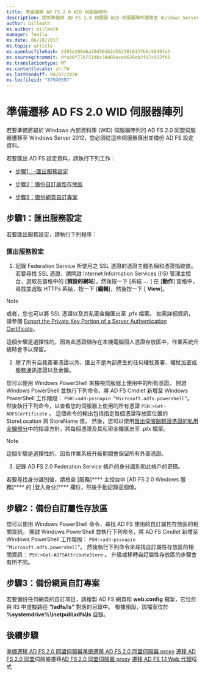 ```yaml
---
title: 準備遷移 AD FS 2.0 WID 伺服器陣列
description: 提供準備將 AD FS 2.0 伺服器 WID 伺服器陣列遷移至 Windows Server 2012 的相關資訊。
author: billmath
ms.author: billmath
manager: femila
ms.date: 06/28/2017
ms.topic: article
ms.openlocfilehash: 2393e289e6a20d30db2d5523810437b6c5049fe5
ms.sourcegitcommit: dfa48f77b751dbc34409aced628eb2f17c912f08
ms.translationtype: MT
ms.contentlocale: zh-TW
ms.lasthandoff: 08/07/2020
ms.locfileid: "87940597"
---
```

# <a name="prepare-to-migrate-an-ad-fs-20-wid-farm"></a>準備遷移 AD FS 2.0 WID 伺服器陣列
 若要準備將屬於 Windows 內部資料庫 (WID) 伺服器陣列的 AD FS 2.0 同盟伺服器遷移至 Windows Server 2012，您必須從這些伺服器匯出並備份 AD FS 設定資料。

 若要匯出 AD FS 設定資料，請執行下列工作：

-   [步驟1：-匯出服務設定](#step-1-export-service-settings)

-   [步驟2：備份自訂屬性存放區](#step-2-back-up-custom-attribute-stores)

-   [步驟3：備份網頁自訂專案](#step-3-back-up-webpage-customizations)

## <a name="step-1-export-service-settings"></a>步驟1：匯出服務設定
 若要匯出服務設定，請執行下列程序：

### <a name="to-export-service-settings"></a>匯出服務設定

1.  記錄 Federation Service 所使用之 SSL 憑證的憑證主體名稱和憑證指紋值。 若要尋找 SSL 憑證，請開啟 Internet Information Services (IIS) 管理主控台，選取左窗格中的 [**預設的網站**]，然後按一下 [系結 **...** ] 在 [**動作**] 窗格中，尋找並選取 HTTPs 系結，按一下 [**編輯**]，然後按一下 [ **View**]。

> [!NOTE]
>  或者，您也可以將 SSL 憑證以及其私密金鑰匯出至 .pfx 檔案。 如需詳細資訊，請參閱 [Export the Private Key Portion of a Server Authentication Certificate](Export-the-Private-Key-Portion-of-a-Server-Authentication-Certificate.md)。
>
>  這個步驟是選擇性的，因為此憑證儲存在本機電腦個人憑證存放區中，作業系統升級時會予以保留。

2. 除了所有自我簽署憑證以外，匯出不是內部產生的任何權杖簽署、權杖加密或服務通訊憑證以及金鑰。

您可以使用 Windows PowerShell 來檢視伺服器上使用中的所有憑證。 開啟 Windows PowerShell 並執行下列命令，將 AD FS Cmdlet 新增至 Windows PowerShell 工作階段： `PSH:>add-pssnapin “Microsoft.adfs.powershell”`。 然後執行下列命令，以查看您的伺服器上使用的所有憑證 `PSH:>Get-ADFSCertificate` 。 這個命令的輸出包括指定每個憑證存放區位置的 StoreLocation 與 StoreName 值。  然後，您可以使用[匯出伺服器驗證憑證的私用金鑰部分](Export-the-Private-Key-Portion-of-a-Server-Authentication-Certificate.md)中的指導方針，將每個憑證及其私密金鑰匯出至 .pfx 檔案。

> [!NOTE]
>  這個步驟是選擇性的，因為作業系統升級期間會保留所有外部憑證。

3. 記錄 AD FS 2.0 Federation Service 帳戶的身分識別和此帳戶的密碼。

若要尋找身分識別值，請檢查 [服務]**** 主控台中 [AD FS 2.0 Windows 服務]**** 的 [登入身分]**** 欄位，然後手動記錄這個值。

## <a name="step-2-back-up-custom-attribute-stores"></a>步驟2：備份自訂屬性存放區
 您可以使用 Windows PowerShell 命令，尋找 AD FS 使用的自訂屬性存放區的相關資訊。 開啟 Windows PowerShell 並執行下列命令，將 AD FS Cmdlet 新增至 Windows PowerShell 工作階段： `PSH:>add-pssnapin “Microsoft.adfs.powershell”`。 然後執行下列命令來尋找自訂屬性存放區的相關資訊： `PSH:>Get-ADFSAttributeStore` 。 升級或移轉自訂屬性存放區的步驟會有所不同。

## <a name="step-3-back-up-webpage-customizations"></a>步驟3：備份網頁自訂專案
 若要備份任何網頁的自訂項目，請複製 AD FS 網頁和 **web.config** 檔案，它位於與 IIS 中虛擬路徑 **“/adfs/ls”** 對應的目錄中。 根據預設，該檔案位於 **%systemdrive%\inetpub\adfs\ls** 目錄。

## <a name="next-steps"></a>後續步驟
 [準備遷移 AD FS 2.0 同盟伺服器](prepare-to-migrate-ad-fs-fed-server.md)[準備遷移 AD FS 2.0 同盟伺服器 proxy](prepare-to-migrate-ad-fs-fed-proxy.md) [遷移 AD FS 2.0 同盟](migrate-the-ad-fs-fed-server.md)伺服器遷移[AD FS 2.0 同盟伺服器 proxy](migrate-the-ad-fs-2-fed-server-proxy.md) [遷移 AD FS 1.1 Web 代理](migrate-the-ad-fs-web-agent.md)程式